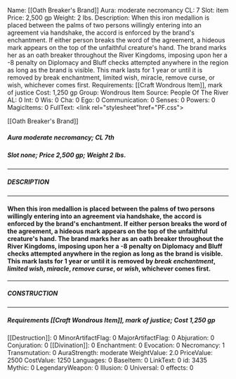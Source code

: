 Name: [[Oath Breaker's Brand]]
Aura: moderate necromancy
CL: 7
Slot: item
Price: 2,500 gp
Weight: 2 lbs.
Description: When this iron medallion is placed between the palms of two persons willingly entering into an agreement via handshake, the accord is enforced by the brand's enchantment. If either person breaks the word of the agreement, a hideous mark appears on the top of the unfaithful creature's hand. The brand marks her as an oath breaker throughout the River Kingdoms, imposing upon her a -8 penalty on Diplomacy and Bluff checks attempted anywhere in the region as long as the brand is visible. This mark lasts for 1 year or until it is removed by break enchantment, limited wish, miracle, remove curse, or wish, whichever comes first.
Requirements: [[Craft Wondrous Item]], mark of justice
Cost: 1,250 gp
Group: Wondrous Item
Source: People Of The River
AL: 0
Int: 0
Wis: 0
Cha: 0
Ego: 0
Communication: 0
Senses: 0
Powers: 0
MagicItems: 0
FullText: <link rel="stylesheet"href="PF.css"><div class="heading"><p class="alignleft">[[Oath Breaker's Brand]]</p><div style="clear: both;"></div></div><div><h5><b>Aura </b>moderate necromancy; <b>CL </b>7th</h5><h5><b>Slot </b>none; <b>Price </b>2,500 gp; <b>Weight </b>2 lbs.</h5></div><hr/><div><h5><b>DESCRIPTION</b></h5></div><hr/><div><h4><p>When this iron medallion is placed between the palms of two persons willingly entering into an agreement via handshake, the accord is enforced by the brand's enchantment. If either person breaks the word of the agreement, a hideous mark appears on the top of the unfaithful creature's hand. The brand marks her as an oath breaker throughout the River Kingdoms, imposing upon her a -8 penalty on Diplomacy and Bluff checks attempted anywhere in the region as long as the brand is visible. This mark lasts for 1 year or until it is removed by <i>break enchantment</i>, <i>limited <i>wish</i></i>, <i>miracle</i>, <i>remove curse</i>, or <i>wish</i>, whichever comes first.</p></h4></div><hr/><div><h5><b>CONSTRUCTION</b></h5></div><hr/><div><h5><b>Requirements </b>[[Craft Wondrous Item]], <i>mark of justice</i>; <b>Cost </b>1,250 gp</h5></div>
[[Destruction]]: 0
MinorArtifactFlag: 0
MajorArtifactFlag: 0
Abjuration: 0
Conjuration: 0
[[Divination]]: 0
Enchantment: 0
Evocation: 0
Necromancy: 1
Transmutation: 0
AuraStrength: moderate
WeightValue: 2.0
PriceValue: 2500
CostValue: 1250
Languages: 0
BaseItem: 0
LinkText: 0
id: 3435
Mythic: 0
LegendaryWeapon: 0
Illusion: 0
Universal: 0
effects: 0
